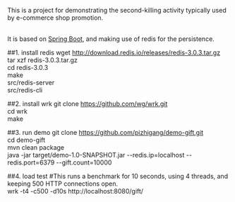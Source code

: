 This is a project for demonstrating the second-killing activity  typically used by e-commerce shop promotion.<br /><br />

It is based on [Spring Boot](http://projects.spring.io/spring-boot/), and making use of redis for the persistence.<br />

##1. install redis
 wget http://download.redis.io/releases/redis-3.0.3.tar.gz<br />
 tar xzf redis-3.0.3.tar.gz<br />
 cd redis-3.0.3<br />
 make<br />
 src/redis-server<br />
 src/redis-cli<br />
 
##2. install wrk
 git clone https://github.com/wg/wrk.git<br />
 cd wrk<br />
 make<br />
 
##3. run demo
git clone https://github.com/pizhigang/demo-gift.git<br />
cd demo-gift<br />
mvn clean package<br />
java -jar target/demo-1.0-SNAPSHOT.jar --redis.ip=localhost --redis.port=6379 --gift.count=10000<br />
 
##4. load test 
\#This runs a benchmark for 10 seconds, using 4 threads, and keeping 500 HTTP connections open.<br />
wrk -t4 -c500 -d10s http://localhost:8080/gift/<br />
